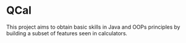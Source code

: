 # QCal
This project aims to obtain basic skills in Java and OOPs principles by building a subset of features seen in calculators.
